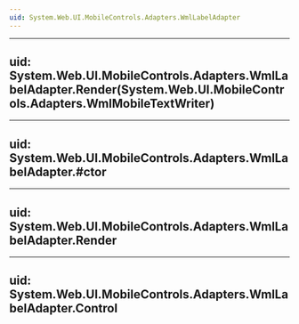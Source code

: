```yaml
---
uid: System.Web.UI.MobileControls.Adapters.WmlLabelAdapter
---
```


---
uid: System.Web.UI.MobileControls.Adapters.WmlLabelAdapter.Render(System.Web.UI.MobileControls.Adapters.WmlMobileTextWriter)
---

---
uid: System.Web.UI.MobileControls.Adapters.WmlLabelAdapter.#ctor
---

---
uid: System.Web.UI.MobileControls.Adapters.WmlLabelAdapter.Render
---

---
uid: System.Web.UI.MobileControls.Adapters.WmlLabelAdapter.Control
---
